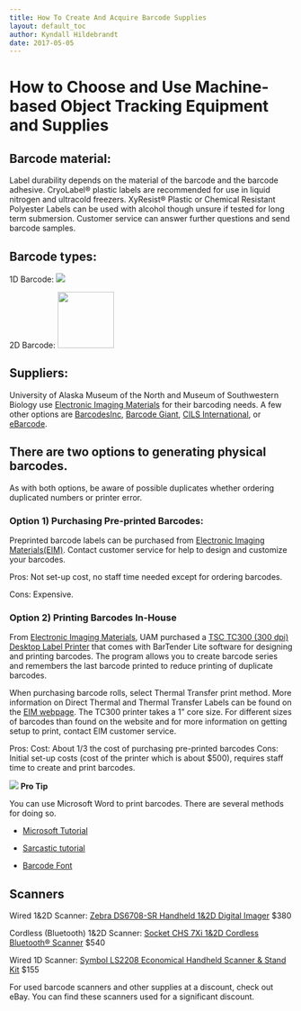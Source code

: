 ```yaml
---
title: How To Create And Acquire Barcode Supplies
layout: default_toc
author: Kyndall Hildebrandt
date: 2017-05-05
---
```

# How to Choose and Use Machine-based Object Tracking Equipment and Supplies
 
## Barcode material:
Label durability depends on the material of the barcode and the barcode adhesive. CryoLabel® plastic labels are recommended for use in liquid nitrogen and ultracold freezers. XyResist® Plastic or Chemical Resistant Polyester Labels can be used with alcohol though unsure if tested for long term submersion. Customer service can answer further questions and send barcode samples.

## Barcode types:

1D Barcode: ![](https://raw.githubusercontent.com/ArctosDB/documentation-wiki/gh-pages/images/uploads/1D_2.png)

2D Barcode: <img src="https://raw.githubusercontent.com/ArctosDB/documentation-wiki/gh-pages/images/uploads/2D_2.png" width="100">

## Suppliers:

University of Alaska Museum of the North and Museum of Southwestern Biology use [Electronic Imaging Materials](http://barcode-labels.com/) for their barcoding needs. A few other options are [BarcodesInc](http://www.barcodesinc.com/), [Barcode Giant](http://www.barcodegiant.com/), [CILS International](http://www.cils-international.com/us/), or [eBarcode](http://www.ebarcode.com/).

## There are two options to generating physical barcodes. 
As with both options, be aware of possible duplicates whether ordering duplicated numbers or printer error. 

### Option 1) Purchasing Pre-printed Barcodes:

Preprinted barcode labels can be purchased from [Electronic Imaging Materials(EIM)](http://barcode-labels.com/). Contact customer service for help to design and customize your barcodes.

Pros: Not set-up cost, no staff time needed except for ordering barcodes.

Cons: Expensive.

### Option 2) Printing Barcodes In-House

From [Electronic Imaging Materials](http://barcode-labels.com/), UAM purchased a [TSC TC300 (300 dpi) Desktop Label Printer](http://barcode-labels.com/shop/printers/tsc-tc300/) that comes with BarTender Lite software for designing and printing barcodes. The program allows you to create barcode series and remembers the last barcode printed to reduce printing of duplicate barcodes. 

When purchasing barcode rolls, select Thermal Transfer print method. More information on Direct Thermal and Thermal Transfer Labels can be found on the [EIM webpage](http://barcode-labels.com/products/blank-labels/). The TC300 printer takes a 1” core size. For different sizes of barcodes than found on the website and for more information on getting setup to print, contact EIM customer service. 

Pros: Cost: About 1/3 the cost of purchasing pre-printed barcodes
Cons: Initial set-up costs (cost of the printer which is about $500), requires staff time to create and print barcodes.

![](https://raw.githubusercontent.com/ArctosDB/documentation-wiki/gh-pages/tutorial_images/Bear%20Pro.jpg) **Pro Tip** 

You can use Microsoft Word to print barcodes. There are several methods for doing so.

 - <a href="https://msdn.microsoft.com/en-us/library/hh745903(v=office.12).aspx" target="_blank">Microsoft Tutorial</a>

 - <a href="https://www.clearlyinventory.com/how-to-print-barcodes-with-excel-and-word" target="_blank">Sarcastic tutorial</a>
 
 - <a href="https://github.com/ArctosDB/arctos/issues/1560#issuecomment-396389903" target ="_blank">Barcode Font</a>


## Scanners

Wired 1&2D Scanner: [Zebra DS6708-SR Handheld 1&2D Digital Imager](http://barcode-labels.com/shop/scanners/zebra-ds6708-sr/) $380

Cordless (Bluetooth) 1&2D Scanner: [Socket CHS 7Xi 1&2D Cordless Bluetooth® Scanner](http://barcode-labels.com/shop/scanners/socket-chs-7xi-cordless-97071/) $540

Wired 1D Scanner: [Symbol LS2208 Economical Handheld Scanner & Stand Kit](http://barcode-labels.com/shop/scanners/zebra-ls2208/) $155

For used barcode scanners and other supplies at a discount, check out eBay. You can find these scanners used for a significant discount. 
